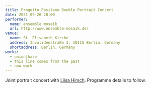 ```yaml
---
title: Progetto Positano Double Portrait Concert
date: 2021-09-26 20:00
performer:
  name: ensemble mosaik
  url: http://www.ensemble-mosaik.de/
venue:
  name: St. Elisabeth-Kirche
  address: Invalidenstraße 3, 10115 Berlin, Germany
  shortaddress: Berlin, Germany
works:
  - union|haze
  - this line comes from the past
  - new work
---
```

Joint portrait concert with [Liisa Hirsch](https://emic.ee/liisa-hirsch).
Programme details to follow.
